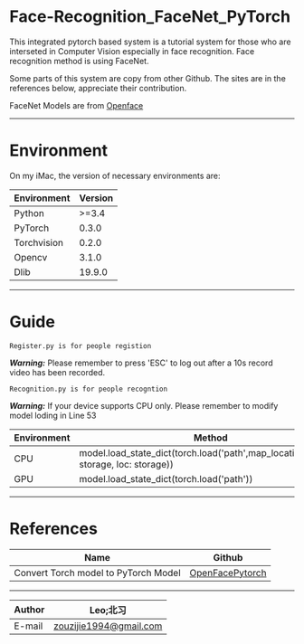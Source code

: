 Face-Recognition_FaceNet_PyTorch
===========================
This integrated pytorch based system is a tutorial system for those who are interseted in Computer Vision especially in face recognition. Face recognition method is using FaceNet.

Some parts of this system are copy from other Github. The sites are in the references below, appreciate their contribution.

FaceNet Models are from [Openface](https://cmusatyalab.github.io/openface/ "悬停显示")
****
# Environment  

On my iMac, the version of necessary environments are:

|Environment|Version|
|---|---
|Python|>=3.4
|PyTorch|0.3.0
|Torchvision|0.2.0
|Opencv|3.1.0
|Dlib|19.9.0
****
# Guide
```
Register.py is for people registion
```
___Warning:___ Please remember to press 'ESC' to log out after a 10s record video has been recorded. 

```
Recognition.py is for people recogntion
```
___Warning:___ If your device supports CPU only. Please remember to modify model loding in Line 53

|Environment|Method|
|---|---
|CPU|model.load_state_dict(torch.load('path',map_location=lambda storage, loc: storage))
|GPU|model.load_state_dict(torch.load('path'))
****
# References  

|Name|Github|
|----|-----|
|Convert Torch model to PyTorch Model|[OpenFacePytorch](https://github.com/thnkim/OpenFacePytorch "悬停显示")
****
|Author|Leo;北习|
|---|---
|E-mail|zouzijie1994@gmail.com
